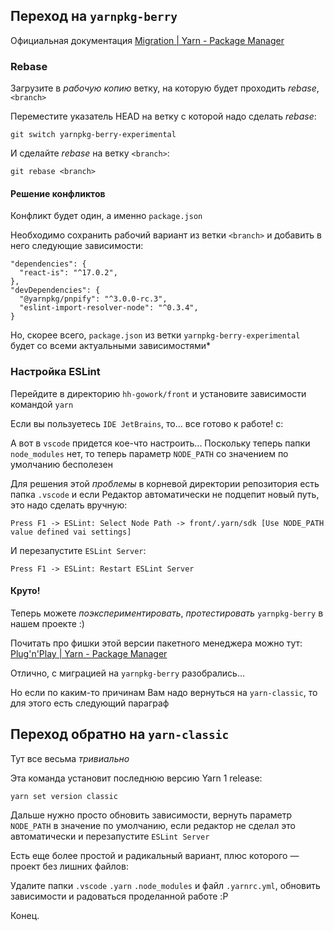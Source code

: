 ## Переход на `yarnpkg-berry`

Официальная документация [Migration | Yarn - Package Manager](https://yarnpkg.com/getting-started/migration)



### Rebase

Загрузите в _рабочую копию_ ветку, на которую будет проходить _rebase_, `<branch>`

Переместите указатель HEAD на ветку с которой надо сделать _rebase_:

````
git switch yarnpkg-berry-experimental
````

И сделайте _rebase_ на ветку `<branch>`:

````
git rebase <branch>
````


#### Решение конфликтов

Конфликт будет один, а именно `package.json`

Необходимо сохранить рабочий вариант из ветки `<branch>` и добавить в него следующие зависимости:

````
"dependencies": {
  "react-is": "^17.0.2",
},
"devDependencies": {
  "@yarnpkg/pnpify": "^3.0.0-rc.3",
  "eslint-import-resolver-node": "^0.3.4",
}
````

Но, скорее всего, `package.json` из ветки `yarnpkg-berry-experimental` будет со всеми актуальными зависимостями*


### Настройка ESLint

Перейдите в директорию `hh-gowork/front` и установите зависимости командой `yarn`

Если вы пользуетесь `IDE JetBrains`, то... все готово к работе! c:

А вот в `vscode` придется кое-что настроить...
Поскольку теперь папки `node_modules` нет, то теперь параметр `NODE_PATH` со значением по умолчанию бесполезен

Для решения этой _проблемы_ в корневой директории репозитория есть папка `.vscode`
и если Редактор автоматически не подцепит новый путь, это надо сделать вручную:

````
Press F1 -> ESLint: Select Node Path -> front/.yarn/sdk [Use NODE_PATH value defined vai settings]
````

И перезапустите `ESLint Server`:

````
Press F1 -> ESLint: Restart ESLint Server
````


#### Круто!

Теперь можете _поэкспериментировать_, _протестировать_ `yarnpkg-berry` в нашем проекте :)

Почитать про фишки этой версии пакетного менеджера можно тут:
[Plug'n'Play | Yarn - Package Manager](https://yarnpkg.com/features/pnp)



Отлично, с миграцией на `yarnpkg-berry` разобрались...

Но если по каким-то причинам Вам надо вернуться на `yarn-classic`, то для этого есть следующий параграф



## Переход обратно на `yarn-classic`

Тут все весьма _тривиально_

Эта команда установит последнюю версию Yarn 1 release:

````
yarn set version classic
````

Дальше нужно просто обновить зависимости, вернуть параметр `NODE_PATH` в значение по умолчанию,
если редактор не сделал это автоматически и перезапустите `ESLint Server`

Есть еще более простой и радикальный вариант, плюс которого — проект без лишних файлов:

Удалите папки `.vscode` `.yarn` `.node_modules` и файл `.yarnrc.yml`, обновить зависимости
и радоваться проделанной работе :P

Конец.
